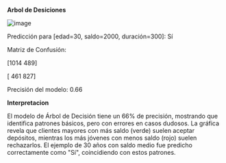 **Arbol de Desiciones**

![image](https://github.com/user-attachments/assets/eba4612d-1339-4a40-bf00-245eb88f842c)

Predicción para [edad=30, saldo=2000, duración=300]: Sí

Matriz de Confusión:

[1014  489]

[ 461  827]

Precisión del modelo: 0.66

**Interpretacion**

El modelo de Árbol de Decisión tiene un 66% de precisión, mostrando que identifica patrones básicos, 
pero con errores en casos dudosos. La gráfica revela que clientes mayores con más saldo (verde) suelen aceptar depósitos, 
mientras los más jóvenes con menos saldo (rojo) suelen rechazarlos. 
El ejemplo de 30 años con saldo medio fue predicho correctamente como "Sí", coincidiendo con estos patrones. 
